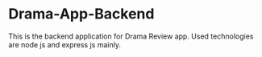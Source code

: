 # Drama-App-Backend
This is the backend application for Drama Review app. Used technologies are node js and express js mainly.
